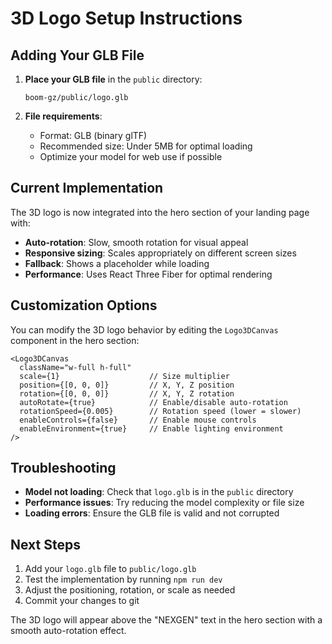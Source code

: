 # 3D Logo Setup Instructions

## Adding Your GLB File

1. **Place your GLB file** in the `public` directory:
   ```
   boom-gz/public/logo.glb
   ```

2. **File requirements**:
   - Format: GLB (binary glTF)
   - Recommended size: Under 5MB for optimal loading
   - Optimize your model for web use if possible

## Current Implementation

The 3D logo is now integrated into the hero section of your landing page with:

- **Auto-rotation**: Slow, smooth rotation for visual appeal
- **Responsive sizing**: Scales appropriately on different screen sizes
- **Fallback**: Shows a placeholder while loading
- **Performance**: Uses React Three Fiber for optimal rendering

## Customization Options

You can modify the 3D logo behavior by editing the `Logo3DCanvas` component in the hero section:

```tsx
<Logo3DCanvas
  className="w-full h-full"
  scale={1}                    // Size multiplier
  position={[0, 0, 0]}         // X, Y, Z position
  rotation={[0, 0, 0]}         // X, Y, Z rotation
  autoRotate={true}            // Enable/disable auto-rotation
  rotationSpeed={0.005}        // Rotation speed (lower = slower)
  enableControls={false}       // Enable mouse controls
  enableEnvironment={true}     // Enable lighting environment
/>
```

## Troubleshooting

- **Model not loading**: Check that `logo.glb` is in the `public` directory
- **Performance issues**: Try reducing the model complexity or file size
- **Loading errors**: Ensure the GLB file is valid and not corrupted

## Next Steps

1. Add your `logo.glb` file to `public/logo.glb`
2. Test the implementation by running `npm run dev`
3. Adjust the positioning, rotation, or scale as needed
4. Commit your changes to git

The 3D logo will appear above the "NEXGEN" text in the hero section with a smooth auto-rotation effect.
